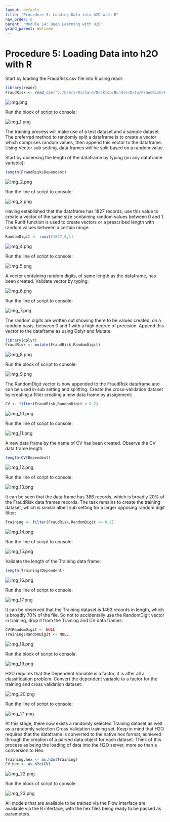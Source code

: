 ```yaml
---
layout: default
title: "Procedure 5: Loading Data into h2O with R"
nav_order: 6
parent: "Module 14: Deep Learning with H20"
grand_parent: Welcome
---
```


# Procedure 5: Loading Data into h2O with R

Start by loading the FraudRisk.csv file into R using readr:

``` r
library(readr)
FraudRisk <- read_csv("C:/Users/Richard/Desktop/Bundle/Data/FraudRisk/FraudRisk.csv")
```

![img.png](img.png)

Run the block of script to console:

![img_1.png](img_1.png)

The training process will make use of a test dataset and a sample dataset. The preferred method to randomly split a dataframe is to create a vector which comprises random values, then append this vector to the dataframe.  Using Vector sub setting, data frames will be split based on a random value.

Start by observing the length of the dataframe by typing (on any dataframe variable):

``` r
length(FraudRisk$Dependent)
```

![img_2.png](img_2.png)

Run the line of script to console:

![img_3.png](img_3.png)

Having established that the dataframe has 1827 records, use this value to create a vector of the same size containing random values between 0 and 1.  The RunIf function is used to create vectors or a prescribed length with random values between a certain range:

``` r
RandomDigit <- runif(1827,0,1)
```

![img_4.png](img_4.png)

Run the line of script to console:

![img_5.png](img_5.png)

A vector containing random digits, of same length as the dataframe, has been created.  Validate vector by typing:

![img_6.png](img_6.png)

Run the line of script to console:

![img_7.png](img_7.png)

The random digits are written out showing there to be values created, on a random basis, between 0 and 1 with a high degree of precision.  Append this vector to the dataframe as using Dplyr and Mutate:

``` r
library(dplyr)
FraudRisk <- mutate(FraudRisk,RandomDigit)
```

![img_8.png](img_8.png)

Run the block of script to console:

![img_9.png](img_9.png)

The RandomDigit vector is now appended to the FraudRisk dataframe and can be used in sub setting and splitting.  Create the cross-validation dataset by creating a filter creating a new data frame by assignment:

``` r
CV <- filter(FraudRisk,RandomDigit < 0.2)
```

![img_10.png](img_10.png)

Run the line of script to console:

![img_11.png](img_11.png)

A new data frame by the name of CV has been created.  Observe the CV data frame length:

``` r
length(CV$Dependent)
```

![img_12.png](img_12.png)

Run the line of script to console:

![img_13.png](img_13.png)

It can be seen that the data frame has 386 records, which is broadly 20% of the FraudRisk data frames records.  The task remains to create the training dataset, which is similar albeit sub setting for a larger opposing random digit filter:

``` r
Training <- filter(FraudRisk,RandomDigit >= 0.2)
```

![img_14.png](img_14.png)

Run the line of script to console:

![img_15.png](img_15.png)

Validate the length of the Training data frame:

``` r
length(Training$Dependent)
```

![img_16.png](img_16.png)

Run the line of script to console:

![img_17.png](img_17.png)

It can be observed that the Training dataset is 1463 records in length, which is broadly 70% of the file.  So not to accidentally use the RandomDigit vector in training, drop it from the Training and CV data frames:

``` r
CV$RandomDigit <- NULL
Training$RandomDigit <- NULL
```

![img_18.png](img_18.png)

Run the block of script to console:

![img_19.png](img_19.png)

H2O requires that the Dependent Variable is a factor, it is after all a classification problem.  Convert the dependent variable to a factor for the training and cross validation dataset:

![img_20.png](img_20.png)

Run the line of script to console:

![img_21.png](img_21.png)

At this stage, there now exists a randomly selected Training dataset as well as a randomly selection Cross Validation training set.  Keep in mind that H2O requires that the dataframe is converted to the native hex format, achieved through the creation of a parsed data object for each dataset. Think of this process as being the loading of data into the H2O server, more so than a conversion to Hex:

``` r
Training.hex <- as.h2o(Training)
CV.hex <- as.h2o(CV)
```

![img_22.png](img_22.png)

Run the block of script to console:

![img_23.png](img_23.png)

All models that are available to be trained via the Flow interface are available via the R interface, with the hex files being ready to be passed as parameters.



